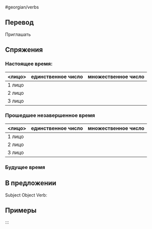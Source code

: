 #georgian/verbs 
## Перевод
Приглашать
## Спряжения
### Настоящее время:
<лицо>|единственное число|множественное число
--------|---------------------|------------------------
1 лицо | | 
2 лицо | | 
3 лицо | | 
### Прошедшее незавершенное время
<лицо>|единственное число|множественное число
--------|---------------------|------------------------
1 лицо | | 
2 лицо | | 
3 лицо | | 
### Будущее время
## В предложении
Subject Object Verb: 
## Примеры
:::
